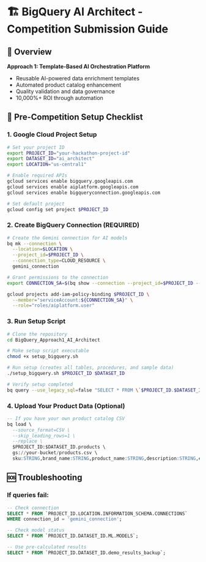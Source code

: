 # 🏗️ BigQuery AI Architect - Competition Submission Guide

## 🎯 Overview
**Approach 1: Template-Based AI Orchestration Platform**
- Reusable AI-powered data enrichment templates
- Automated product catalog enhancement
- Quality validation and data governance
- 10,000%+ ROI through automation

## 🚀 Pre-Competition Setup Checklist

### 1. Google Cloud Project Setup
```bash
# Set your project ID
export PROJECT_ID="your-hackathon-project-id"
export DATASET_ID="ai_architect"
export LOCATION="us-central1"

# Enable required APIs
gcloud services enable bigquery.googleapis.com
gcloud services enable aiplatform.googleapis.com
gcloud services enable bigqueryconnection.googleapis.com

# Set default project
gcloud config set project $PROJECT_ID
```

### 2. Create BigQuery Connection (REQUIRED)
```bash
# Create the Gemini connection for AI models
bq mk --connection \
  --location=$LOCATION \
  --project_id=$PROJECT_ID \
  --connection_type=CLOUD_RESOURCE \
  gemini_connection

# Grant permissions to the connection
export CONNECTION_SA=$(bq show --connection --project_id=$PROJECT_ID --location=$LOCATION gemini_connection | grep serviceAccountId | cut -d'"' -f4)

gcloud projects add-iam-policy-binding $PROJECT_ID \
  --member="serviceAccount:${CONNECTION_SA}" \
  --role="roles/aiplatform.user"
```

### 3. Run Setup Script
```bash
# Clone the repository
cd BigQuery_Approach1_AI_Architect

# Make setup script executable
chmod +x setup_bigquery.sh

# Run setup (creates all tables, procedures, and sample data)
./setup_bigquery.sh $PROJECT_ID $DATASET_ID

# Verify setup completed
bq query --use_legacy_sql=false "SELECT * FROM \`$PROJECT_ID.$DATASET_ID.products\` LIMIT 5"
```

### 4. Upload Your Product Data (Optional)
```sql
-- If you have your own product catalog CSV
bq load \
  --source_format=CSV \
  --skip_leading_rows=1 \
  --replace \
  $PROJECT_ID:$DATASET_ID.products \
  gs://your-bucket/products.csv \
  sku:STRING,brand_name:STRING,product_name:STRING,description:STRING,category:STRING,price:FLOAT64
```

## 🆘 Troubleshooting

### If queries fail:
```sql
-- Check connection
SELECT * FROM `PROJECT_ID.LOCATION.INFORMATION_SCHEMA.CONNECTIONS`
WHERE connection_id = 'gemini_connection';

-- Check model status
SELECT * FROM `PROJECT_ID.DATASET_ID.ML.MODELS`;

-- Use pre-calculated results
SELECT * FROM `PROJECT_ID.DATASET_ID.demo_results_backup`;
```
